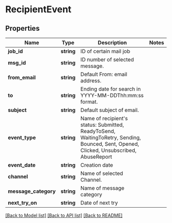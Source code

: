 # RecipientEvent

## Properties
Name | Type | Description | Notes
------------ | ------------- | ------------- | -------------
**job_id** | **string** | ID of certain mail job | 
**msg_id** | **string** | ID number of selected message. | 
**from_email** | **string** | Default From: email address. | 
**to** | **string** | Ending date for search in YYYY-MM-DDThh:mm:ss format. | 
**subject** | **string** | Default subject of email. | 
**event_type** | **string** | Name of recipient&#39;s status: Submitted, ReadyToSend, WaitingToRetry, Sending, Bounced, Sent, Opened, Clicked, Unsubscribed, AbuseReport | 
**event_date** | **string** | Creation date | 
**channel** | **string** | Name of selected Channel. | 
**message_category** | **string** | Name of message category | 
**next_try_on** | **string** | Date of next try | 

[[Back to Model list]](../README.md#documentation-for-models) [[Back to API list]](../README.md#documentation-for-api-endpoints) [[Back to README]](../README.md)


